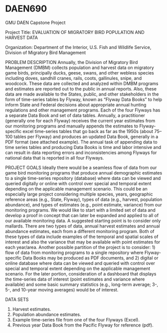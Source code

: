 # DAEN690
GMU DAEN Capstone Project

Project Title:	EVALUATION OF MIGRATORY BIRD POPULATION AND HARVEST DATA

Organization:	Department of the Interior, U.S. Fish and Wildlife Service, Division of Migratory Bird Management


PROBLEM DESCRIPTION
Annually, the Division of Migratory Bird Management (DMBM) collects population and harvest data on migratory game birds, principally ducks, geese, swans, and other webless species including doves, sandhill cranes, rails, coots, gallinules, snipe, and woodcock.  These data are collected and analyzed within DMBM programs and estimates are reported out to the public in annual reports.  Also, these data are made available to the States, public, and other stakeholders in the form of time-series tables by Flyway, known as “Flyway Data Books” to help inform State and Federal decisions about appropriate annual hunting regulations and other management programs.  Each of the four Flyways has a separate Data Book and set of data tables.  Annually, a practitioner (generally one for each Flyway) receives the current year estimates from our monitoring programs and manually appends the estimates to Flyway-specific excel time-series tables that go back as far as the 1950s (about 75–100 tables per Flyway) and produces an updated Data Book, generally in a PDF format (see attached example).  The annual task of appending data to time series tables and producing Data Books is time and labor intensive and can result in data reporting errors and inconsistencies among Flyways for national data that is reported in all four Flyways.

PROJECT GOALS
Ideally there would be a seamless flow of data from our game bird monitoring programs that produce annual demographic estimates to a single time-series repository (database) where data can be viewed and queried digitally or online with control over special and temporal extent depending on the applicable management scenario.  This could be an especially large project considering multiple species, years, geographic reference areas (e.g., State, Flyway), types of data (e.g., harvest, population abundance), and types of estimates (e.g., point estimate, variance) from our monitoring programs.  We would like to start with a limited set of data and develop a proof in concept that can later be expanded and applied to all of our available monitoring data.  A suggested starting point is to consider only mallards.  There are two types of data, annual harvest estimates and annual abundance estimates, each from a different monitoring program.  Both of these types of data include examples of the temporal and spatial scales of interest and also the variance that may be available with point estimates for each year/area.  Another possible partition of the project is to consider: 1) flow of data from monitoring programs to a single repository where Flyway-specific Data Books may be produced as PDF documents, and 2) digital or online database where data can be viewed and queried with control over special and temporal extent depending on the applicable management scenario.  For the later portion, consideration of a dashboard that displays the time-series data of interest (point estimates and variance where available) and some basic summary statistics (e.g., long-term average; 3-, 5-, and 10-year moving averages) would be of interest.

DATA SETS
1.	Harvest estimates.
2.	Population abundance estimates.
3.	Example time-series file from one of the four Flyways (Excel).
4.	Previous year Data Book from the Pacific Flyway for reference (pdf).

